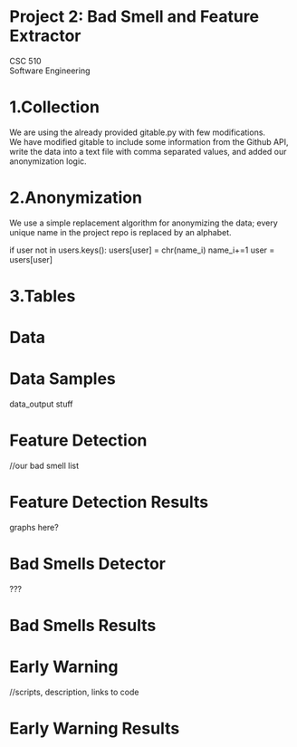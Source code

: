 # Project 2: Bad Smell and Feature Extractor
CSC 510  
Software Engineering

# 1.Collection  

We are using the already provided gitable.py with few modifications.  
We have modified gitable to include some information from the Github API, write the data into a text file with comma separated values, and added our anonymization logic.  

# 2.Anonymization   

We use a simple replacement algorithm for anonymizing the data; every unique name in the project repo is replaced by an alphabet.  

<inline>
if user not in users.keys():
      users[user] = chr(name_i)
      name_i+=1
    user = users[user]
</inline>


# 3.Tables  

# Data   

# Data Samples  

data_output stuff  

# Feature Detection  

//our bad smell list  


# Feature Detection Results  

graphs here?  
  
# Bad Smells Detector  

???  

# Bad Smells Results  

# Early Warning  

//scripts, description, links to code  

# Early Warning Results  






